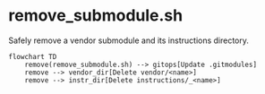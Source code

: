 # remove_submodule.sh

Safely remove a vendor submodule and its instructions directory.

```mermaid
flowchart TD
    remove(remove_submodule.sh) --> gitops[Update .gitmodules]
    remove --> vendor_dir[Delete vendor/<name>]
    remove --> instr_dir[Delete instructions/_<name>]
```
